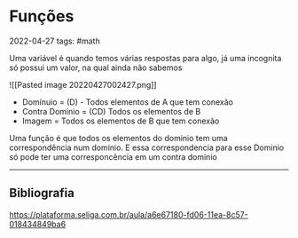 # Funções
2022-04-27
tags: #math

Uma variável é quando temos várias respostas para algo, já uma incognita só possui um valor, na qual ainda não sabemos

![[Pasted image 20220427002427.png]]


* Domínuio = (D) - Todos elementos de A que tem conexão
* Contra Domínio = (CD) Todos os elementos de B
* Imagem = Todos os elementos de B que tem conexão

Uma função é que todos os elementos do dominio tem uma correspondência num dominio. E essa correspondencia para esse Dominio só pode ter uma corresponcência em um contra dominio


-----------------------------------------------
## Bibliografia

https://plataforma.seliga.com.br/aula/a6e67180-fd06-11ea-8c57-018434849ba6
